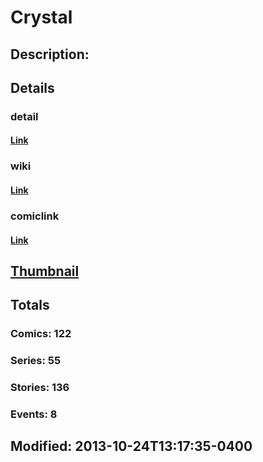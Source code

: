 # Crystal
## Description: 
## Details
### detail
#### [Link](http://marvel.com/comics/characters/1009255/crystal?utm_campaign=apiRef&utm_source=225578a89fc76f3d20fbffda5d17a88d)
### wiki
#### [Link](http://marvel.com/universe/Crystal?utm_campaign=apiRef&utm_source=225578a89fc76f3d20fbffda5d17a88d)
### comiclink
#### [Link](http://marvel.com/comics/characters/1009255/crystal?utm_campaign=apiRef&utm_source=225578a89fc76f3d20fbffda5d17a88d)
## [Thumbnail](http://i.annihil.us/u/prod/marvel/i/mg/6/c0/52695564bcf1e.jpg)
## Totals
### Comics: 122
### Series: 55
### Stories: 136
### Events: 8
## Modified: 2013-10-24T13:17:35-0400